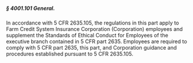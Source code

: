 ##### § 4001.101 General. #####

In accordance with 5 CFR 2635.105, the regulations in this part apply to Farm Credit System Insurance Corporation (Corporation) employees and supplement the Standards of Ethical Conduct for Employees of the executive branch contained in 5 CFR part 2635. Employees are required to comply with 5 CFR part 2635, this part, and Corporation guidance and procedures established pursuant to 5 CFR 2635.105.